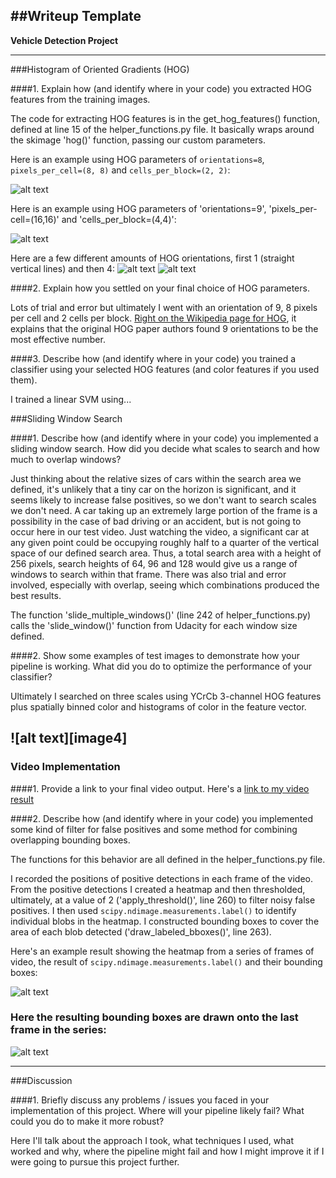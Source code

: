 ##Writeup Template
---

**Vehicle Detection Project**

[//]: # (Image References)
[image1a]: ./im_content/hog_color_spaces_plot_8x8.png
[image1b]: ./im_content/hog_color_spaces_plot_16x16.png
[image3a]: ./im_content/hog_orient_1.png
[image3b]: ./im_content/hog_orient_4.png
[image5]: ./im_content/heatmap_plot.png
[image7]: ./im_content/final_output_bboxes.png
[video1]: ./project_video.mp4

---
###Histogram of Oriented Gradients (HOG)

####1. Explain how (and identify where in your code) you extracted HOG features from the training images.

The code for extracting HOG features is in the get_hog_features() function, defined at line 15 of the helper_functions.py file. It basically wraps around the skimage 'hog()' function, passing our custom parameters. 

Here is an example using HOG parameters of `orientations=8`, `pixels_per_cell=(8, 8)` and `cells_per_block=(2, 2)`:


![alt text][image1a]


Here is an example using HOG parameters of 'orientations=9', 'pixels_per-cell=(16,16)' and 'cells_per_block=(4,4)':

![alt text][image1b]

Here are a few different amounts of HOG orientations, first 1 (straight vertical lines) and then 4:
![alt text][image3a]
![alt text][image3b]


####2. Explain how you settled on your final choice of HOG parameters.

Lots of trial and error but ultimately I went with an orientation of 9, 8 pixels per cell and 2 cells per block. [Right on the Wikipedia page for HOG](https://en.wikipedia.org/wiki/Histogram_of_oriented_gradients#Orientation_binning), it explains that the original HOG paper authors found 9 orientations to be the most effective number.

####3. Describe how (and identify where in your code) you trained a classifier using your selected HOG features (and color features if you used them).

I trained a linear SVM using...

###Sliding Window Search

####1. Describe how (and identify where in your code) you implemented a sliding window search.  How did you decide what scales to search and how much to overlap windows?

Just thinking about the relative sizes of cars within the search area we defined, it's unlikely that a tiny car on the horizon is significant, and it seems likely to increase false positives, so we don't want to search scales we don't need. A car taking up an extremely large portion of the frame is a possibility in the case of bad driving or an accident, but is not going to occur here in our test video. Just watching the video, a significant car at any given point could be occupying roughly half to a quarter of the vertical space of our defined search area. Thus, a total search area with a height of 256 pixels, search heights of 64, 96 and 128 would give us a range of windows to search within that frame. 
There was also trial and error involved, especially with overlap, seeing which combinations produced the best results. 

The function 'slide_multiple_windows()' (line 242 of helper_functions.py) calls the 'slide_window()' function from Udacity for each window size defined. 

####2. Show some examples of test images to demonstrate how your pipeline is working.  What did you do to optimize the performance of your classifier?

Ultimately I searched on three scales using YCrCb 3-channel HOG features plus spatially binned color and histograms of color in the feature vector.

![alt text][image4]
---

### Video Implementation

####1. Provide a link to your final video output.
Here's a [link to my video result](./output_tracked_final.mp4)

####2. Describe how (and identify where in your code) you implemented some kind of filter for false positives and some method for combining overlapping bounding boxes.

The functions for this behavior are all defined in the helper_functions.py file. 

I recorded the positions of positive detections in each frame of the video.  From the positive detections I created a heatmap and then thresholded, ultimately, at a value of 2 ('apply_threshold()', line 260) to filter noisy false positives.  I then used `scipy.ndimage.measurements.label()` to identify individual blobs in the heatmap. I constructed bounding boxes to cover the area of each blob detected ('draw_labeled_bboxes()', line 263).  

Here's an example result showing the heatmap from a series of frames of video, the result of `scipy.ndimage.measurements.label()` and their bounding boxes:

![alt text][image5]

### Here the resulting bounding boxes are drawn onto the last frame in the series:
![alt text][image7]



---

###Discussion

####1. Briefly discuss any problems / issues you faced in your implementation of this project.  Where will your pipeline likely fail?  What could you do to make it more robust?

Here I'll talk about the approach I took, what techniques I used, what worked and why, where the pipeline might fail and how I might improve it if I were going to pursue this project further.  

